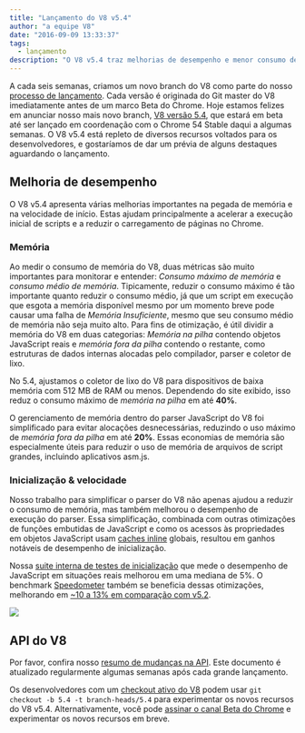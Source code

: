 ```yaml
---
title: "Lançamento do V8 v5.4"
author: "a equipe V8"
date: "2016-09-09 13:33:37"
tags: 
  - lançamento
description: "O V8 v5.4 traz melhorias de desempenho e menor consumo de memória."
---
```

A cada seis semanas, criamos um novo branch do V8 como parte do nosso [processo de lançamento](/docs/release-process). Cada versão é originada do Git master do V8 imediatamente antes de um marco Beta do Chrome. Hoje estamos felizes em anunciar nosso mais novo branch, [V8 versão 5.4](https://chromium.googlesource.com/v8/v8.git/+log/branch-heads/5.4), que estará em beta até ser lançado em coordenação com o Chrome 54 Stable daqui a algumas semanas. O V8 v5.4 está repleto de diversos recursos voltados para os desenvolvedores, e gostaríamos de dar um prévia de alguns destaques aguardando o lançamento.

<!--truncate-->
## Melhoria de desempenho

O V8 v5.4 apresenta várias melhorias importantes na pegada de memória e na velocidade de início. Estas ajudam principalmente a acelerar a execução inicial de scripts e a reduzir o carregamento de páginas no Chrome.

### Memória

Ao medir o consumo de memória do V8, duas métricas são muito importantes para monitorar e entender: _Consumo máximo de memória_ e _consumo médio de memória_. Tipicamente, reduzir o consumo máximo é tão importante quanto reduzir o consumo médio, já que um script em execução que esgota a memória disponível mesmo por um momento breve pode causar uma falha de _Memória Insuficiente_, mesmo que seu consumo médio de memória não seja muito alto. Para fins de otimização, é útil dividir a memória do V8 em duas categorias: _Memória na pilha_ contendo objetos JavaScript reais e _memória fora da pilha_ contendo o restante, como estruturas de dados internas alocadas pelo compilador, parser e coletor de lixo.

No 5.4, ajustamos o coletor de lixo do V8 para dispositivos de baixa memória com 512 MB de RAM ou menos. Dependendo do site exibido, isso reduz o consumo máximo de _memória na pilha_ em até **40%**.

O gerenciamento de memória dentro do parser JavaScript do V8 foi simplificado para evitar alocações desnecessárias, reduzindo o uso máximo de _memória fora da pilha_ em até **20%**. Essas economias de memória são especialmente úteis para reduzir o uso de memória de arquivos de script grandes, incluindo aplicativos asm.js.

### Inicialização & velocidade

Nosso trabalho para simplificar o parser do V8 não apenas ajudou a reduzir o consumo de memória, mas também melhorou o desempenho de execução do parser. Essa simplificação, combinada com outras otimizações de funções embutidas de JavaScript e como os acessos às propriedades em objetos JavaScript usam [caches inline](https://en.wikipedia.org/wiki/Inline_caching) globais, resultou em ganhos notáveis de desempenho de inicialização.

Nossa [suite interna de testes de inicialização](https://www.youtube.com/watch?v=xCx4uC7mn6Y) que mede o desempenho de JavaScript em situações reais melhorou em uma mediana de 5%. O benchmark [Speedometer](http://browserbench.org/Speedometer/) também se beneficia dessas otimizações, melhorando em [~10 a 13% em comparação com v5.2](https://chromeperf.appspot.com/report?sid=f5414b72e864ffaa4fd4291fa74bf3fd7708118ba534187d36113d8af5772c86&start_rev=393766&end_rev=416239).

![](/_img/v8-release-54/speedometer.png)

## API do V8

Por favor, confira nosso [resumo de mudanças na API](https://docs.google.com/document/d/1g8JFi8T_oAE_7uAri7Njtig7fKaPDfotU6huOa1alds/edit). Este documento é atualizado regularmente algumas semanas após cada grande lançamento.

Os desenvolvedores com um [checkout ativo do V8](/docs/source-code#using-git) podem usar `git checkout -b 5.4 -t branch-heads/5.4` para experimentar os novos recursos do V8 v5.4. Alternativamente, você pode [assinar o canal Beta do Chrome](https://www.google.com/chrome/browser/beta.html) e experimentar os novos recursos em breve.
